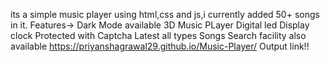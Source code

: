 its a simple music player using html,css and js,i currently added 50+ songs in it.
Features->
Dark Mode available
3D Music PLayer
Digital led Display clock
Protected with Captcha
Latest all types Songs
Search facility also available
https://priyanshagrawal29.github.io/Music-Player/
Output link!!
